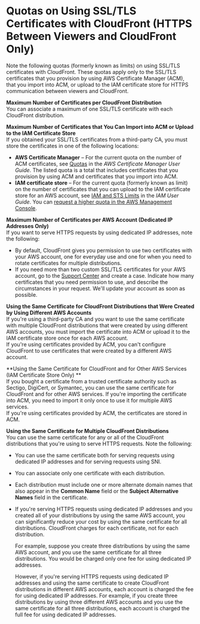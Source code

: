 # Quotas on Using SSL/TLS Certificates with CloudFront \(HTTPS Between Viewers and CloudFront Only\)<a name="cnames-and-https-limits"></a>

Note the following quotas \(formerly known as limits\) on using SSL/TLS certificates with CloudFront\. These quotas apply only to the SSL/TLS certificates that you provision by using AWS Certificate Manager \(ACM\), that you import into ACM, or upload to the IAM certificate store for HTTPS communication between viewers and CloudFront\.

**Maximum Number of Certificates per CloudFront Distribution**  
You can associate a maximum of one SSL/TLS certificate with each CloudFront distribution\.

**Maximum Number of Certificates that You Can Import into ACM or Upload to the IAM Certificate Store**  
If you obtained your SSL/TLS certificates from a third\-party CA, you must store the certificates in one of the following locations:  
+ **AWS Certificate Manager** – For the current quota on the number of ACM certificates, see [Quotas](https://docs.aws.amazon.com/acm/latest/userguide/acm-limits.html) in the *AWS Certificate Manager User Guide*\. The listed quota is a total that includes certificates that you provision by using ACM and certificates that you import into ACM\.
+ **IAM certificate store** – For the current quota \(formerly known as limit\) on the number of certificates that you can upload to the IAM certificate store for an AWS account, see [IAM and STS Limits](https://docs.aws.amazon.com/IAM/latest/UserGuide/reference_iam-limits.html) in the *IAM User Guide*\. You can [request a higher quota in the AWS Management Console](https://console.aws.amazon.com/support/home#/case/create?issueType=service-limit-increase&limitType=service-code-iam-groups-and-users)\.

**Maximum Number of Certificates per AWS Account \(Dedicated IP Addresses Only\)**  
If you want to serve HTTPS requests by using dedicated IP addresses, note the following:  
+ By default, CloudFront gives you permission to use two certificates with your AWS account, one for everyday use and one for when you need to rotate certificates for multiple distributions\.
+ If you need more than two custom SSL/TLS certificates for your AWS account, go to the [Support Center](https://console.aws.amazon.com/support/home#/case/create?issueType=service-limit-increase&limitType=service-code-cloudfront-distributions) and create a case\. Indicate how many certificates that you need permission to use, and describe the circumstances in your request\. We'll update your account as soon as possible\. 

**Using the Same Certificate for CloudFront Distributions that Were Created by Using Different AWS Accounts**  
If you're using a third\-party CA and you want to use the same certificate with multiple CloudFront distributions that were created by using different AWS accounts, you must import the certificate into ACM or upload it to the IAM certificate store once for each AWS account\.  
If you're using certificates provided by ACM, you can't configure CloudFront to use certificates that were created by a different AWS account\.

**Using the Same Certificate for CloudFront and for Other AWS Services \(IAM Certificate Store Only\) **  
If you bought a certificate from a trusted certificate authority such as Sectigo, DigiCert, or Symantec, you can use the same certificate for CloudFront and for other AWS services\. If you're importing the certificate into ACM, you need to import it only once to use it for multiple AWS services\.  
If you're using certificates provided by ACM, the certificates are stored in ACM\.

**Using the Same Certificate for Multiple CloudFront Distributions**  
You can use the same certificate for any or all of the CloudFront distributions that you're using to serve HTTPS requests\. Note the following:  
+ You can use the same certificate both for serving requests using dedicated IP addresses and for serving requests using SNI\. 
+ You can associate only one certificate with each distribution\.
+ Each distribution must include one or more alternate domain names that also appear in the **Common Name** field or the **Subject Alternative Names** field in the certificate\.
+ If you're serving HTTPS requests using dedicated IP addresses and you created all of your distributions by using the same AWS account, you can significantly reduce your cost by using the same certificate for all distributions\. CloudFront charges for each certificate, not for each distribution\. 

  For example, suppose you create three distributions by using the same AWS account, and you use the same certificate for all three distributions\. You would be charged only one fee for using dedicated IP addresses\.

  However, if you're serving HTTPS requests using dedicated IP addresses and using the same certificate to create CloudFront distributions in different AWS accounts, each account is charged the fee for using dedicated IP addresses\. For example, if you create three distributions by using three different AWS accounts and you use the same certificate for all three distributions, each account is charged the full fee for using dedicated IP addresses\.
